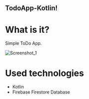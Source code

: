 ## TodoApp-Kotlin!

# What is it?

Simple ToDo App.

![Screenshot_1](https://user-images.githubusercontent.com/88771960/210264456-d57890b1-559b-4447-a3a9-8873efbcacc1.png)

# Used technologies
- Kotlin
- Firebase Firestore Database
